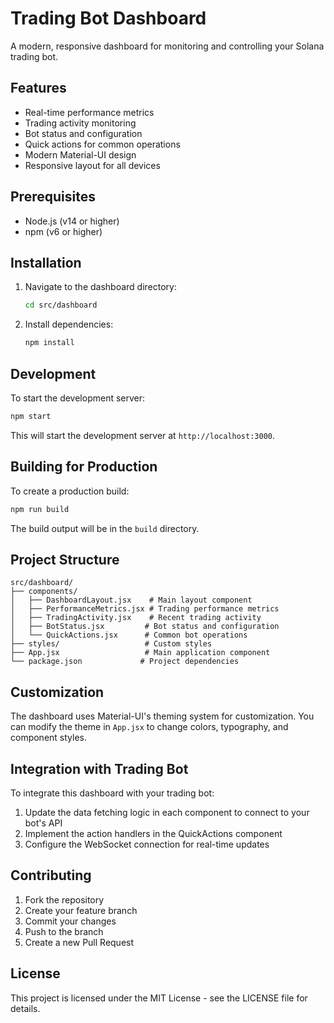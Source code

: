 # Trading Bot Dashboard

A modern, responsive dashboard for monitoring and controlling your Solana trading bot.

## Features

- Real-time performance metrics
- Trading activity monitoring
- Bot status and configuration
- Quick actions for common operations
- Modern Material-UI design
- Responsive layout for all devices

## Prerequisites

- Node.js (v14 or higher)
- npm (v6 or higher)

## Installation

1. Navigate to the dashboard directory:
   ```bash
   cd src/dashboard
   ```

2. Install dependencies:
   ```bash
   npm install
   ```

## Development

To start the development server:

```bash
npm start
```

This will start the development server at `http://localhost:3000`.

## Building for Production

To create a production build:

```bash
npm run build
```

The build output will be in the `build` directory.

## Project Structure

```
src/dashboard/
├── components/
│   ├── DashboardLayout.jsx    # Main layout component
│   ├── PerformanceMetrics.jsx # Trading performance metrics
│   ├── TradingActivity.jsx    # Recent trading activity
│   ├── BotStatus.jsx         # Bot status and configuration
│   └── QuickActions.jsx      # Common bot operations
├── styles/                   # Custom styles
├── App.jsx                   # Main application component
└── package.json             # Project dependencies
```

## Customization

The dashboard uses Material-UI's theming system for customization. You can modify the theme in `App.jsx` to change colors, typography, and component styles.

## Integration with Trading Bot

To integrate this dashboard with your trading bot:

1. Update the data fetching logic in each component to connect to your bot's API
2. Implement the action handlers in the QuickActions component
3. Configure the WebSocket connection for real-time updates

## Contributing

1. Fork the repository
2. Create your feature branch
3. Commit your changes
4. Push to the branch
5. Create a new Pull Request

## License

This project is licensed under the MIT License - see the LICENSE file for details. 